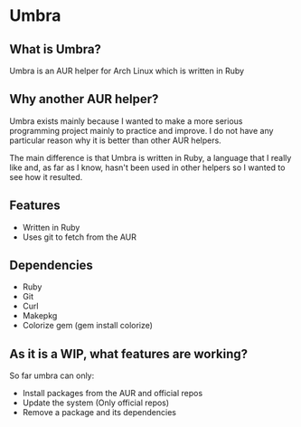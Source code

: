 # Umbra
## What is Umbra?
Umbra is an AUR helper for Arch Linux which is written in Ruby

## Why another AUR helper?
Umbra exists mainly because I wanted to make a more serious programming project mainly to practice and improve. I do not have any particular reason why it is better than other AUR helpers.

The main difference is that Umbra is written in Ruby, a language that I really like and, as far as I know, hasn't been used in other helpers so I wanted to see how it resulted.

## Features
* Written in Ruby
* Uses git to fetch from the AUR

## Dependencies
* Ruby
* Git
* Curl
* Makepkg
* Colorize gem (gem install colorize)

## As it is a WIP, what features are working?
So far umbra can only:
* Install packages from the AUR and official repos
* Update the system (Only official repos)
* Remove a package and its dependencies

